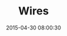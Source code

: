 ---
layout: post
title:  "Wires"
number: "121"
date:   2015-04-30 08:00:30
large-image: "https://farm9.staticflickr.com/8780/17164192767_05d3868595_k.jpg"
---